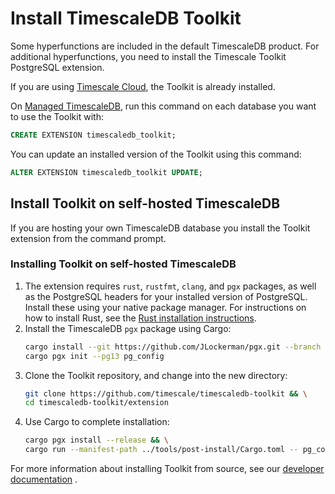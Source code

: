 # Install TimescaleDB Toolkit
Some hyperfunctions are included in the default TimescaleDB product. For
additional hyperfunctions, you need to install the Timescale Toolkit PostgreSQL
extension.

If you are using [Timescale Cloud][], the Toolkit is already installed.

On [Managed TimescaleDB][], run this command on each database you want to use
the Toolkit with:
```sql
CREATE EXTENSION timescaledb_toolkit;
```

You can update an installed version of the Toolkit using this command:
```sql
ALTER EXTENSION timescaledb_toolkit UPDATE;
```

## Install Toolkit on self-hosted TimescaleDB
If you are hosting your own TimescaleDB database you install the Toolkit
extension from the command prompt.

<procedure>

### Installing Toolkit on self-hosted TimescaleDB
1.  The extension requires `rust`, `rustfmt`, `clang`, and `pgx` packages, as
    well as the PostgreSQL headers for your installed version of PostgreSQL.
    Install these using your native package manager. For instructions on how to
    install Rust, see the [Rust installation instructions][rust-install].
1.  Install the TimescaleDB `pgx` package using Cargo:
    ```bash
    cargo install --git https://github.com/JLockerman/pgx.git --branch timescale2 cargo-pgx && \
    cargo pgx init --pg13 pg_config
    ```
1.  Clone the Toolkit repository, and change into the new directory:
    ```bash
    git clone https://github.com/timescale/timescaledb-toolkit && \
    cd timescaledb-toolkit/extension
    ```
1.  Use Cargo to complete installation:
    ```bash
    cargo pgx install --release && \
    cargo run --manifest-path ../tools/post-install/Cargo.toml -- pg_config
    ```
    
</procedure>

For more information about installing Toolkit from source, see our
[developer documentation][toolkit-gh-docs] .

[Timescale Cloud]: /cloud/:currentVersion:/
[Managed TimescaleDB]: /mst/:currentVersion:/
[rust-install]: https://www.rust-lang.org/tools/install
[toolkit-gh-docs]: https://github.com/timescale/timescaledb-toolkit#-installing-from-source
